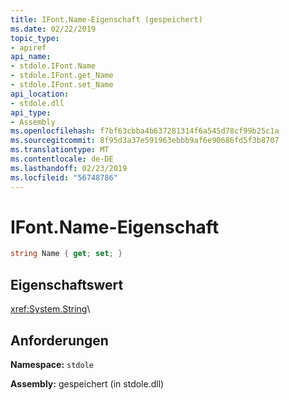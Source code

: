```yaml
---
title: IFont.Name-Eigenschaft (gespeichert)
ms.date: 02/22/2019
topic_type:
- apiref
api_name:
- stdole.IFont.Name
- stdole.IFont.get_Name
- stdole.IFont.set_Name
api_location:
- stdole.dll
api_type:
- Assembly
ms.openlocfilehash: f7bf63cbba4b637281314f6a545d78cf99b25c1a
ms.sourcegitcommit: 8f95d3a37e591963ebbb9af6e90686fd5f3b8707
ms.translationtype: MT
ms.contentlocale: de-DE
ms.lasthandoff: 02/23/2019
ms.locfileid: "56748786"
---
```

# <a name="ifontname-property"></a>IFont.Name-Eigenschaft

```csharp
string Name { get; set; }
```

## <a name="property-value"></a>Eigenschaftswert

<xref:System.String>\

## <a name="requirements"></a>Anforderungen

**Namespace:** `stdole`

**Assembly:** gespeichert (in stdole.dll)